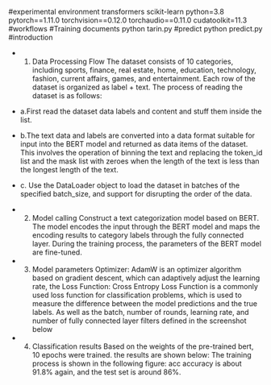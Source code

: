 #experimental environment
transformers
scikit-learn
python=3.8
pytorch==1.11.0
torchvision==0.12.0
torchaudio==0.11.0
cudatoolkit=11.3
#workflows
#Training documents
python tarin.py
#predict
python predict.py
#introduction
- 1. Data Processing Flow
The dataset consists of 10 categories, including sports, finance, real estate, home, education,
technology, fashion, current affairs, games, and entertainment. Each row of the dataset is organized as label + text.
The process of reading the dataset is as follows:
- a.First read the dataset data labels and content and stuff them inside the list.
- b.The text data and labels are converted into a data format suitable for input into the BERT model and 
returned as data items of the dataset. This involves the operation of binning the text and replacing the token_id list and the mask list with zeroes when the length of the text is less than the longest length of the text.
- c. Use the DataLoader object to load the dataset in batches of the specified batch_size, and support 
for disrupting the order of the data.

- 2. Model calling
Construct a text categorization model based on BERT. The model encodes the input through the BERT model and
maps the encoding results to category labels through the fully connected layer. During the training process, the parameters of the BERT model are fine-tuned.

- 3. Model parameters
Optimizer: AdamW is an optimizer algorithm based on gradient descent, which can adaptively adjust the learning rate, the
Loss Function: Cross Entropy Loss Function is a commonly used loss function for classification problems, which is used to measure the difference between the model predictions and the true labels.
As well as the batch, number of rounds, learning rate, and number of fully connected layer filters defined in the screenshot below

- 4. Classification results
Based on the weights of the pre-trained bert, 10 epochs were trained. the results are shown below:
The training process is shown in the following figure: acc accuracy is about 91.8% again, and the test set is around 86%.
